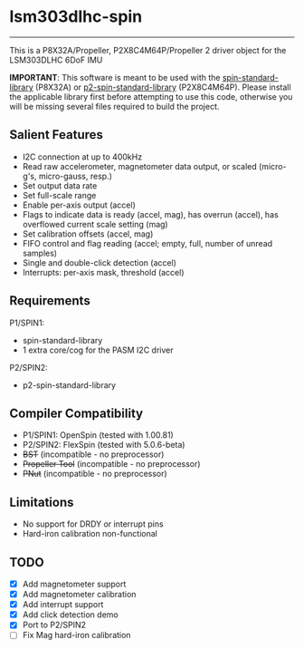 # lsm303dlhc-spin 
-----------------

This is a P8X32A/Propeller, P2X8C4M64P/Propeller 2 driver object for the LSM303DLHC 6DoF IMU

**IMPORTANT**: This software is meant to be used with the [spin-standard-library](https://github.com/avsa242/spin-standard-library) (P8X32A) or [p2-spin-standard-library](https://github.com/avsa242/p2-spin-standard-library) (P2X8C4M64P). Please install the applicable library first before attempting to use this code, otherwise you will be missing several files required to build the project.

## Salient Features

* I2C connection at up to 400kHz
* Read raw accelerometer, magnetometer data output, or scaled (micro-g's, micro-gauss, resp.)
* Set output data rate
* Set full-scale range
* Enable per-axis output (accel)
* Flags to indicate data is ready (accel, mag), has overrun (accel), has overflowed current scale setting (mag)
* Set calibration offsets (accel, mag)
* FIFO control and flag reading (accel; empty, full, number of unread samples)
* Single and double-click detection (accel)
* Interrupts: per-axis mask, threshold (accel)

## Requirements

P1/SPIN1:
* spin-standard-library
* 1 extra core/cog for the PASM I2C driver

P2/SPIN2:
* p2-spin-standard-library

## Compiler Compatibility

* P1/SPIN1: OpenSpin (tested with 1.00.81)
* P2/SPIN2: FlexSpin (tested with 5.0.6-beta)
* ~~BST~~ (incompatible - no preprocessor)
* ~~Propeller Tool~~ (incompatible - no preprocessor)
* ~~PNut~~ (incompatible - no preprocessor)

## Limitations

* No support for DRDY or interrupt pins
* Hard-iron calibration non-functional

## TODO

- [x] Add magnetometer support
- [x] Add magnetometer calibration
- [x] Add interrupt support
- [x] Add click detection demo
- [x] Port to P2/SPIN2
- [ ] Fix Mag hard-iron calibration
